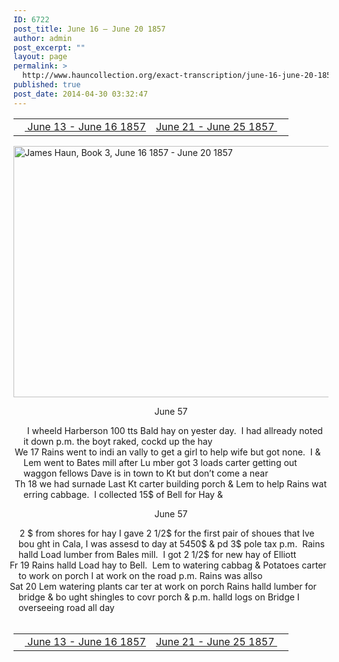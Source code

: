 ```yaml
---
ID: 6722
post_title: June 16 – June 20 1857
author: admin
post_excerpt: ""
layout: page
permalink: >
  http://www.hauncollection.org/exact-transcription/june-16-june-20-1857/
published: true
post_date: 2014-04-30 03:32:47
---
```

<table style="width: 100%;" align="center">
<tbody>
<tr>
<td width="50%"><a href="http://www.hauncollection.org/version-2/version-ii-series-i/june-13-june-16-1857/"><img src="https://lh3.googleusercontent.com/-EFJpxxNiPNw/VqgtWBCZrMI/AAAAAAAAAFU/WfY4lPFWWkg/s800-Ic42/Soeb-Plain-Arrows-8-10px.png" alt="" width="10" height="10" /> June 13 - June 16 1857</a></td>
<td style="text-align: right;"><a href="http://www.hauncollection.org/version-2/version-ii-series-i/june-21-june-25-1857/"> June 21 - June 25 1857 <img src="https://lh3.googleusercontent.com/-67k0cYlpXHw/VqgtWKz1MXI/AAAAAAAAAFU/k9PW_Piyurk/s800-Ic42/Soeb-Plain-Arrows-5-10px.png" alt="" width="10" height="10" /></a></td>
</tr>
</tbody>
</table>
<a href="http://www.hauncollection.org/wp-content/uploads/James Haun/Book3/jh_bk3_051_June 16 1857 - June 20 1857.JPG" target="_blank" rel="noopener"><img class="alignnone wp-image-3399 size-large" src="http://www.hauncollection.org/wp-content/uploads/James Haun/Book3/jh_bk3_051_June 16 1857 - June 20 1857-1024x682.jpg" alt="James Haun, Book 3, June 16 1857 - June 20 1857" width="604" height="402" /></a>
<p style="text-align: center;">June 57</p>

<div style="text-indent: -1em; padding-left: 16px;"><span style="color: #ffffff;">.  </span>  I wheeld Harberson 100
tts Bald hay on yester
day.  I had allready noted it
down p.m. the boyt
raked, cockd up the hay</div>
<div style="text-indent: -1em; padding-left: 16px;">We 17 Rains went to indi
an vally to get a girl
to help wife but got
none.  I &amp; Lem went
to Bates mill after Lu
mber got 3 loads
carter getting out
waggon fellows
Dave is in town to Kt
but don’t come a near</div>
<div style="text-indent: -1em; padding-left: 16px;">Th 18 we had surnade Last
Kt carter building porch
&amp; Lem to help Rains wat
erring cabbage.  I collected
15$ of Bell for Hay &amp;</div>
<p style="text-align: center;">June 57</p>

<div style="text-indent: -1em; padding-left: 8px;"><span style="color: #ffffff;">.</span>   2 $ from shores for hay
I gave 2 1/2$ for the first
pair of shoues that Ive bou
ght in Cala, I was assesd
to day at 5450$ &amp; pd 3$
pole tax p.m.  Rains
halld Load lumber from
Bales mill.  I got 2 1/2$
for new hay of Elliott</div>
<div style="text-indent: -1em; padding-left: 8px;">Fr 19 Rains halld Load hay
to Bell.  Lem to watering
cabbag &amp; Potatoes carter
to work on porch I at
work on the road p.m.
Rains was allso</div>
<div style="text-indent: -1em; padding-left: 8px;">Sat 20 Lem watering plants car
ter at work on porch Rains
halld lumber for bridge &amp; bo
ught shingles to covr porch &amp;
p.m. halld logs on Bridge I
overseeing road all day</div>
&nbsp;
<table style="width: 100%;" align="center">
<tbody>
<tr>
<td width="50%"><a href="http://www.hauncollection.org/version-2/version-ii-series-i/june-13-june-16-1857/"><img src="https://lh3.googleusercontent.com/-EFJpxxNiPNw/VqgtWBCZrMI/AAAAAAAAAFU/WfY4lPFWWkg/s800-Ic42/Soeb-Plain-Arrows-8-10px.png" alt="" width="10" height="10" /> June 13 - June 16 1857</a></td>
<td style="text-align: right;"><a href="http://www.hauncollection.org/version-2/version-ii-series-i/june-21-june-25-1857/"> June 21 - June 25 1857 <img src="https://lh3.googleusercontent.com/-67k0cYlpXHw/VqgtWKz1MXI/AAAAAAAAAFU/k9PW_Piyurk/s800-Ic42/Soeb-Plain-Arrows-5-10px.png" alt="" width="10" height="10" /></a></td>
</tr>
</tbody>
</table>